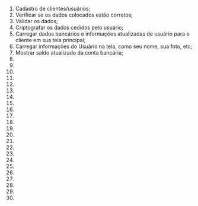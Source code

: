 1) Cadastro de clientes/usuários;
2) Verificar se os dados colocados estão corretos;
3) Validar os dados;
4) Criptografar os dados cedidos pelo usuário;
5) Carregar dados bancários e informações atualizadas de usuário para o cliente em sua tela principal;
6) Carregar informações do Usuário na tela, como seu nome, sua foto, etc;
7) Mostrar saldo atualizado da conta bancária;
8) 
9)
10)
11)
12)
13)
14)
15)
16)
17)
18)
19)
20)
21)
22)
23)
24)
25)
26)
27)
28)
29)
30)
